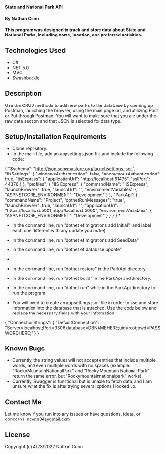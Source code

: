 **State and National Park API**

#### By **Nathan Conn**

#### This program was designed to track and store data about State and National Parks, including name, location, and preferred activities.


## Technologies Used

* C#
* NET 5.0
* MVC
* Swashbuckle



## Description

Use the CRUD methods to add new parks to the database by opening up Postman, launching the browser, using the main page url, and utilizing Post or Put through Postman. You will want to make sure that you are under the raw data section and that JSON is selected for data type.

## Setup/Installation Requirements

* Clone repository.
* In the main file, add an appsettings.json file and include the following code:

{
  "$schema": "http://json.schemastore.org/launchsettings.json",
  "iisSettings": {
    "windowsAuthentication": false,
    "anonymousAuthentication": true,
    "iisExpress": {
      "applicationUrl": "http://localhost:61475",
      "sslPort": 44376
    }
  },
  "profiles": {
    "IIS Express": {
      "commandName": "IISExpress",
      "launchBrowser": true,
      "launchUrl": "",
      "environmentVariables": {
        "ASPNETCORE_ENVIRONMENT": "Development"
      }
    },
    "ParkApi": {
      "commandName": "Project",
      "dotnetRunMessages": "true",
      "launchBrowser": true,
      "launchUrl": "",
      "applicationUrl": "https://localhost:5001;http://localhost:5000",
      "environmentVariables": {
        "ASPNETCORE_ENVIRONMENT": "Development"
      }
    }
  }
}
* 

* In the command line, run "dotnet ef migrations add Initial" (and label each one different with any update you make)
* In the command line, run "dotnet ef migrations add SeedData"
* In the command line, run "dotnet ef database update"

* 
* In the command line, run "dotnet restore" in the ParkApi directory.
* In the command line, run "dotnet build" in  the ParkApi and directory.
* In the command line, run "dotnet run" while in the ParkApi directory to run the program.
* You will need to create an appsettings.json file in order to use and store information into the database that is attached. Use the code below and replace the necessary fields with your information:

{
    "ConnectionStrings": {
        "DefaultConnection": "Server=localhost;Port=3306;database=DBNAMEHERE;uid=root;pwd=PASSWORDHERE;"
    }
}


## Known Bugs

* Currently, the string values will not accept entries that include multiple words, and even multiple words with no spaces (example: "RockyMountainNationalPark" and "Rocky Mountain National Park" return the same error, but "Rockymountainnationalpark" works). 
* Currently, Swagger is functional but is unable to fetch data, and I am unsure what the fix is after trying several options I looked up. 

## Contact Me

Let me know if you run into any issues or have questions, ideas, or concerns:
nconn34@gmail.com

## License

Copyright (c) 4/23/2022 Nathan Conn